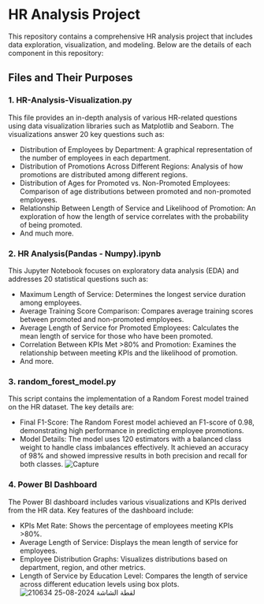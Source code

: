 # HR Analysis Project

This repository contains a comprehensive HR analysis project that includes data exploration, visualization, and modeling. Below are the details of each component in this repository:

## Files and Their Purposes
### 1. HR-Analysis-Visualization.py
This file provides an in-depth analysis of various HR-related questions using data visualization libraries such as Matplotlib and Seaborn. The visualizations answer 20 key questions such as:

- Distribution of Employees by Department: A graphical representation of the number of employees in each department.
- Distribution of Promotions Across Different Regions: Analysis of how promotions are distributed among different regions.
- Distribution of Ages for Promoted vs. Non-Promoted Employees: Comparison of age distributions between promoted and non-promoted employees.
- Relationship Between Length of Service and Likelihood of Promotion: An exploration of how the length of service correlates with the probability of being promoted.
- And much more.

### 2. HR Analysis(Pandas - Numpy).ipynb
This Jupyter Notebook focuses on exploratory data analysis (EDA) and addresses 20 statistical questions such as:

- Maximum Length of Service: Determines the longest service duration among employees.
- Average Training Score Comparison: Compares average training scores between promoted and non-promoted employees.
- Average Length of Service for Promoted Employees: Calculates the mean length of service for those who have been promoted.
- Correlation Between KPIs Met >80% and Promotion: Examines the relationship between meeting KPIs and the likelihood of promotion.
- And more.

### 3. random_forest_model.py
This script contains the implementation of a Random Forest model trained on the HR dataset. The key details are:

- Final F1-Score: The Random Forest model achieved an F1-score of 0.98, demonstrating high performance in predicting employee promotions.
- Model Details: The model uses 120 estimators with a balanced class weight to handle class imbalances effectively. It achieved an accuracy of 98% and showed impressive results in both precision and recall for both classes.
![Capture](https://github.com/user-attachments/assets/c47c0ea0-a30d-4fe1-8cce-77602783ce9a)

### 4. Power BI Dashboard
The Power BI dashboard includes various visualizations and KPIs derived from the HR data. Key features of the dashboard include:

- KPIs Met Rate: Shows the percentage of employees meeting KPIs >80%.
- Average Length of Service: Displays the mean length of service for employees.
- Employee Distribution Graphs: Visualizes distributions based on department, region, and other metrics.
- Length of Service by Education Level: Compares the length of service across different education levels using box plots.
![لقطة الشاشة 2024-08-25 210634](https://github.com/user-attachments/assets/cfcb67b3-623a-4c72-9b08-863ead555fa3)


